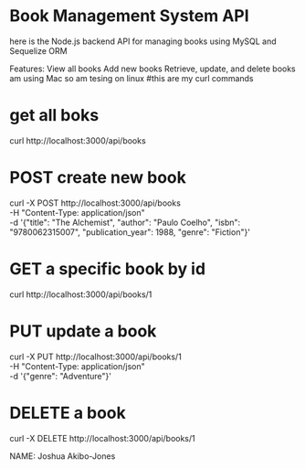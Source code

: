 # Book Management System API
here is the Node.js backend API for managing books using MySQL and Sequelize ORM

Features:
View all books
Add new books
Retrieve, update, and delete books
am using Mac so am tesing on linux
#this are my curl commands
# get all boks
curl http://localhost:3000/api/books

# POST create new book
curl -X POST http://localhost:3000/api/books \
  -H "Content-Type: application/json" \
  -d '{"title": "The Alchemist", "author": "Paulo Coelho", "isbn": "9780062315007", "publication_year": 1988, "genre": "Fiction"}'

# GET a specific book by id
curl http://localhost:3000/api/books/1

# PUT update a book
curl -X PUT http://localhost:3000/api/books/1 \
  -H "Content-Type: application/json" \
  -d '{"genre": "Adventure"}'

# DELETE a book
curl -X DELETE http://localhost:3000/api/books/1

NAME: Joshua Akibo-Jones